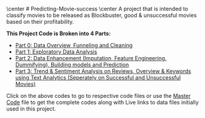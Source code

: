 \center # Predicting-Movie-success \center 
A project that is intended to classify movies to be released as Blockbuster, good &amp; unsuccessful movies based on their profitability. 

**This Project Code is Broken into 4 Parts:**
+ [Part 0: Data Overview, Funneling and Cleaning](www)
+ [Part 1: Exploratory Data Analysis](https://github.com/ajithgh/Predicting-Movie-success/blob/main/Rcodes/Part%201:%20EDA.R)
+ [Part 2: Data Enhancement (Imputation, Feature Engineering, Dummifying), Building models and Prediction](https://github.com/ajithgh/Predicting-Movie-success/blob/main/Rcodes/Part%202:%20Models%20without%20revenue.Rmd)
+ [Part 3: Trend & Sentiment Analysis on Reviews, Overview & Keywords using Text Analytics (Seperately on Successful and Unsuccessful Movies)](https://github.com/ajithgh/Predicting-Movie-success/blob/main/Rcodes/Part%203:%20Trend%20&%20Sentiment%20Analytics.Rmd)

Click on the above codes to go to respective code files or use the [Master Code](https://github.com/ajithgh/Predicting-Movie-success/blob/main/Rcodes/Master%20Code%20File.Rmd) file to get the complete codes along with Live links to data files initially used in this project. 


 

